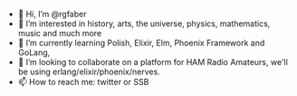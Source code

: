 - 👋 Hi, I’m @rgfaber
- 👀 I’m interested in history, arts, the universe, physics, mathematics, music and much more
- 🌱 I’m currently learning Polish, Elixir, Elm, Phoenix Framework and GoLang, 
- 💞️ I’m looking to collaborate on a platform for HAM Radio Amateurs, we'll be using erlang/elixir/phoenix/nerves.
- 📫 How to reach me: twitter or SSB


<!---
rgfaber/rgfaber is a ✨ special ✨ repository because its `README.md` (this file) appears on your GitHub profile.
You can click the Preview link to take a look at your changes.
--->
